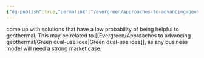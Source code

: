 ```yaml
---
{"dg-publish":true,"permalink":"/evergreen/approaches-to-advancing-geothermal/might-be-helpful-to-geothermal/","tags":["approach_to_improve_idea"]}
---
```



come up with solutions that have a low probability of being helpful to geothermal. This may be related to [[Evergreen/Approaches to advancing geothermal/Green dual-use idea\|Green dual-use idea]], as any business model will need a strong market case.


